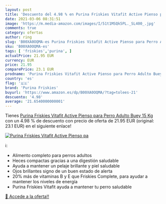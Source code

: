 ```yaml
---
layout: post
title: 'Descuento del 4.98 % en Purina Friskies Vitafit Active Pienso pa'
date: 2021-03-06 08:31:51
image: 'https://m.media-amazon.com/images/I/51t1MSQk5PL._SL400_.jpg'
comments: true
category: ofertas
author: ring
slug: 'B00XA0OQMA-es Purina Friskies Vitafit Active Pienso para Perro Adulto...'
sku: 'B00XA0OQMA-es'
tags: [ 'friskies','purina', ]
actualPrice: 21.95 EUR
currency: EUR
price: 21.95
comparePrice: 23.1 EUR
prodname: 'Purina Friskies Vitafit Active Pienso para Perro Adulto Buey 15 Kg'
country: 'es'
flag: '🇪🇸'
brand: 'Purina Friskies'
buyurl: 'https://www.amazon.es/dp/B00XA0OQMA/?tag=tolees-21'
descuento: '4.98'
average: '21.6540000000001'
---
```


Tienes [Purina Friskies Vitafit Active Pienso para Perro Adulto Buey 15 Kg](https://www.amazon.es/dp/B00XA0OQMA/?tag=tolees-21) con un 4.98 % de descuento con precio de oferta de 21.95 EUR (original: 23.1 EUR) en el siguiente enlace!

[![Purina Friskies Vitafit Active Pienso pa](https://m.media-amazon.com/images/I/51t1MSQk5PL._SL400_.jpg)](https://www.amazon.es/dp/B00XA0OQMA/?tag=tolees-21)

ℹ️:

- Alimento completo para perros adultos
- Heces compactas gracias a una digestión saludable
- Ayuda a mantener un pelaje brillante y piel saludable
- Ojos brillantes signo de un buen estado de alerta
- 20% más de vitaminas B y E que Friskies Complete, para ayudar a mantener los niveles de energía
- Purina Friskies Vitafit ayuda a mantener tu perro saludable

[🛒 Accede a la oferta!!](https://www.amazon.es/dp/B00XA0OQMA/?tag=tolees-21)
